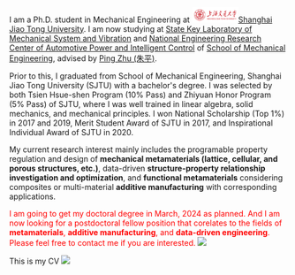 I am a Ph.D. student in Mechanical Engineering at <img src='./images/SJTU.png' style='width: 6em;'>[Shanghai Jiao Tong University](https://www.sjtu.edu.cn/). I am now studying at [State Key Laboratory of Mechanical System and Vibration](https://msv.sjtu.edu.cn/) and [National Engineering Research Center of Automotive Power and Intelligent Control](https://me.sjtu.edu.cn/zdsys/2463.html) of [School of Mechanical Engineering](https://me.sjtu.edu.cn/), advised by [Ping Zhu (朱平)](https://me.sjtu.edu.cn/teacher_directory1/zhuping.html). 

Prior to this, I graduated from School of Mechanical Engineering, Shanghai Jiao Tong University (SJTU) with a bachelor's degree. I was selected by both Tsien Hsue-shen Program (10% Pass) and Zhiyuan Honor Program (5% Pass) of SJTU, where I was well trained in linear algebra, solid mechanics, and mechanical principles. I won National Scholarship (Top 1%) in 2017 and 2019, Merit Student Award of SJTU in 2017, and Inspirational Individual Award of SJTU in 2020.

My current research interest mainly includes the programable property regulation and design of  **mechanical metamaterials (lattice, cellular, and porous structures, etc.)**, data-driven **structure-property relationship investigation and optimization**, and **functional metamaterials** considering composites or multi-material **additive manufacturing** with corresponding applications.

<span style="color:red">I am going to get my doctoral degree in March, 2024 as planned. And I am now looking for a postdoctoral fellow position that corelates to the fields of **metamaterials**, **additive manufacturing**, and **data-driven engineering**. Please feel free to contact me if you are interested.</span> [![](https://img.shields.io/badge/email-red)](mailto:xuweiyunmachinery@sjtu.edu.cn)

This is my CV [![](https://img.shields.io/badge/PDF-blue)](https://claude-xu.github.io/WeiyunXU-acad.github.io/file/CV.pdf)
